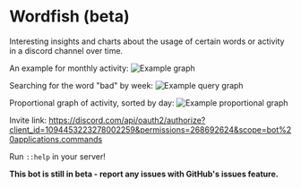 # Wordfish (beta)

Interesting insights and charts about the usage of certain words or activity in a discord channel over time.

An example for monthly activity:
![Example graph](https://i.imgur.com/YeLQDcI.png)

Searching for the word "bad" by week:
![Example query graph](https://i.imgur.com/OqLbR1U.png)

Proportional graph of activity, sorted by day:
![Example proportional graph](https://i.imgur.com/EUGK1xh.png)

Invite link: https://discord.com/api/oauth2/authorize?client_id=1094453223278002259&permissions=268692624&scope=bot%20applications.commands

Run `::help` in your server!

**This bot is still in beta - report any issues with GitHub's issues feature.**